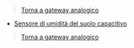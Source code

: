 >[Torna a gateway analogico](gateway.md)

- [Sensore di umidità del suolo capacitivo](soilmousture.md)

>[Torna a gateway analogico](gateway.md)
